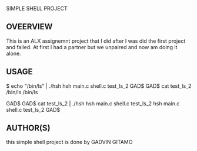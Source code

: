 SIMPLE SHELL PROJECT


## OVEERVIEW
This is an ALX assignemnt project that I did after I was did the first project and failed.
At first I had a partner but we unpaired and now am doing it alone.

## USAGE
$ echo "/bin/ls" | ./hsh
hsh main.c shell.c test_ls_2
GAD$
GAD$ cat test_ls_2
/bin/ls
/bin/ls

GAD$
GAD$ cat test_ls_2 | ./hsh
hsh main.c shell.c test_ls_2
hsh main.c shell.c test_ls_2
GAD$

## AUTHOR(S)
this simple shell project is done by GADVIN GITAMO
